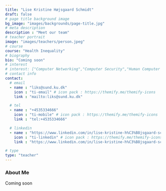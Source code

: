 ```yaml
---
title: "Lise Kristine Højsgaard Schmidt"
draft: false
# page title background image
bg_image: "images/backgrounds/page-title.jpg"
# meta description
description : "Meet our team"
# teacher portrait
image: "images/teachers/person.jpeg"
# course
course: "Health Inequality"
# biography
bio: "Coming soon"
# interest
# interest: ["Computer Networking","Computer Security","Human Computer Interfacing"]
# contact info
contact:
  # email
  - name : "liks@sund.ku.dk"
    icon : "ti-email" # icon pack : https://themify.me/themify-icons
    link : "mailto:liks@sund.ku.dk"

  # tel
  - name : "+4535334666"
    icon : "ti-mobile" # icon pack : https://themify.me/themify-icons
    link : "tel:+4535334666"

  # linkedin
  - name : "https://www.linkedin.com/in/lise-kristine-h%C3%B8jsgaard-schmidt-49861259/"
    icon : "ti-linkedin" # icon pack : https://themify.me/themify-icons
    link : "https://www.linkedin.com/in/lise-kristine-h%C3%B8jsgaard-schmidt-49861259/"

# type
type: "teacher"
---
```


### About Me

Coming soon